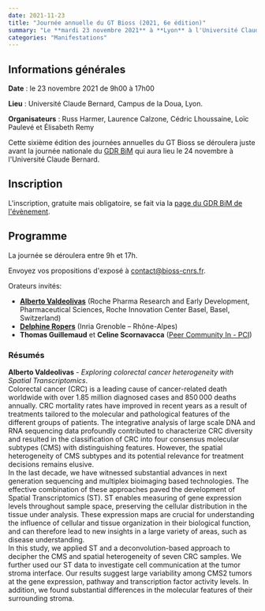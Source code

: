 ```yaml
---
date: 2021-11-23
title: "Journée annuelle du GT Bioss (2021, 6e édition)"
summary: "Le **mardi 23 novembre 2021** à **Lyon** à l'Université Claude Bernard (Campus de la Doua, Lyon), juste avant la journée nationale du GDR BiM"
categories: "Manifestations"
---
```


## Informations générales

**Date** : le 23 novembre 2021 de 9h00 à 17h00

**Lieu** : Université Claude Bernard, Campus de la Doua, Lyon.

**Organisateurs** : Russ Harmer, Laurence Calzone, Cédric Lhoussaine, Loïc Paulevé et Élisabeth Remy


Cette sixième édition des journées annuelles du GT Bioss se déroulera juste avant la journée nationale du [GDR BiM](http://www.gdr-bim.cnrs.fr) qui aura lieu le 24 novembre à l'Université Claude Bernard.


## Inscription

L'inscription, gratuite mais obligatoire, se fait via la [page du GDR BiM de l'évènement](https://www.gdr-bim.cnrs.fr/journees-du-gdr-bim-2021).

## Programme

La journée se déroulera entre 9h et 17h.

Envoyez vos propositions d'exposé à [contact@bioss-cnrs.fr](mailto:contact@bioss-cnrs.fr).

Orateurs invités:
* **[Alberto Valdeolivas](https://scholar.google.fr/citations?user=9gqm7GYAAAAJ)** (Roche Pharma Research and Early Development, Pharmaceutical Sciences, Roche Innovation Center Basel, Basel, Switzerland)
* **[Delphine Ropers](https://team.inria.fr/ibis/delphine-ropers/)** (Inria Grenoble – Rhône-Alpes)
* **Thomas Guillemaud** et **Celine Scornavacca** ([Peer Community In - PCI](https://mcb.peercommunityin.org/))


### Résumés

**Alberto Valdeolivas** - *Exploring colorectal cancer heterogeneity with Spatial Transcriptomics*.\
Colorectal cancer (CRC) is a leading cause of cancer-related death worldwide with over 1.85 million diagnosed cases and 850 000 deaths annually. CRC mortality rates have improved in recent years as a result of treatments tailored to the molecular and pathological features of the different groups of patients. The  integrative analysis of large scale DNA and RNA sequencing data profoundly contributed to characterize CRC diversity and resulted in the classification of CRC into four consensus molecular subtypes (CMS) with distinguishing features. However, the spatial heterogeneity of CMS subtypes and its potential relevance for treatment decisions remains elusive.\
In the last decade, we have witnessed substantial advances in next generation sequencing and multiplex bioimaging based technologies. The effective combination of these approaches paved the development of Spatial Transcriptomics (ST). ST enables measuring of gene expression levels throughout sample space, preserving the cellular distribution in the tissue under analysis. These expression maps are crucial for understanding the influence of cellular and tissue organization in their biological function, and can therefore lead to new insights in a large variety of areas, such as disease understanding.\
In this study, we applied ST and a deconvolution-based approach to decipher the CMS and spatial heterogeneity of seven CRC samples. We further used our ST data to investigate cell communication at the tumor stroma interface. Our results suggest large variability among CMS2 tumors at the gene expression, pathway and transcription factor activity levels. In addition, we found substantial differences in the molecular features of their surrounding stroma.
